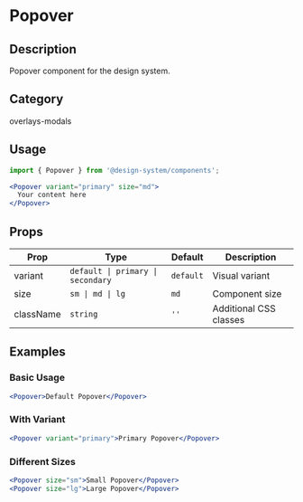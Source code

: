# Popover

## Description
Popover component for the design system.

## Category
overlays-modals

## Usage

```jsx
import { Popover } from '@design-system/components';

<Popover variant="primary" size="md">
  Your content here
</Popover>
```

## Props

| Prop | Type | Default | Description |
|------|------|---------|-------------|
| variant | `default \| primary \| secondary` | `default` | Visual variant |
| size | `sm \| md \| lg` | `md` | Component size |
| className | `string` | `''` | Additional CSS classes |

## Examples

### Basic Usage
```jsx
<Popover>Default Popover</Popover>
```

### With Variant
```jsx
<Popover variant="primary">Primary Popover</Popover>
```

### Different Sizes
```jsx
<Popover size="sm">Small Popover</Popover>
<Popover size="lg">Large Popover</Popover>
```
